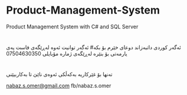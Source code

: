 # Product-Management-System
Product Management System with C# and SQL Server
#
ئه‌گه‌ر كوردی داتبه‌زاند دوعای خێرم بۆ بكه‌#
ئه‌گه‌ر توانیت ئه‌وه‌ له‌ڕێگه‌ی فاست په‌ی یارمه‌تی بۆ بنێره‌
له‌ڕێگه‌ی ژماره‌ مۆبایلی 07504630350
#
ته‌نها بۆ غێركاریه‌ به‌كه‌ڵكی ئه‌وه‌ی ناێێ تا به‌كاربیێنی

nabaz.s.omer@gmail.com
fb/nabaz.s.omer
